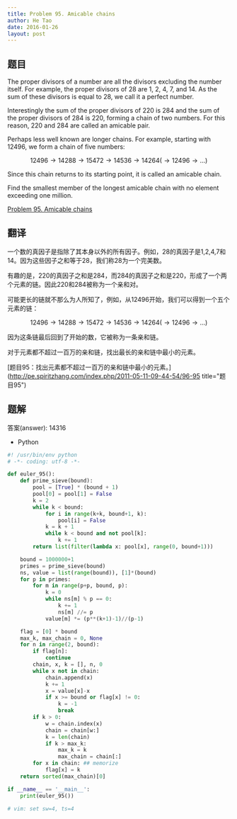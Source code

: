 ```yaml
---
title: Problem 95. Amicable chains
author: He Tao
date: 2016-01-26
layout: post
---
```


## 题目

The proper divisors of a number are all the divisors excluding the number itself. For example, the proper divisors of 28 are 1, 2, 4, 7,
and 14. As the sum of these divisors is equal to 28, we call it a perfect number.

Interestingly the sum of the proper divisors of 220 is 284 and the sum of the proper divisors of 284 is 220, forming a chain of two numbers.
For this reason, 220 and 284 are called an amicable pair.

Perhaps less well known are longer chains. For example, starting with 12496, we form a chain of five numbers:

$$12496 \to 14288 \to 15472 \to 14536 \to 14264 (\to 12496 \to \dots)$$

Since this chain returns to its starting point, it is called an amicable chain.

Find the smallest member of the longest amicable chain with no element exceeding one million.

[Problem 95. Amicable chains](https://projecteuler.net/problem=95 "Problem 95")

## 翻译

一个数的真因子是指除了其本身以外的所有因子。例如，28的真因子是1,2,4,7和14。因为这些因子之和等于28，我们称28为一个完美数。

有趣的是，220的真因子之和是284，而284的真因子之和是220，形成了一个两个元素的链。因此220和284被称为一个亲和对。

可能更长的链就不那么为人所知了，例如，从12496开始，我们可以得到一个五个元素的链：

$$12496 \to 14288 \to 15472 \to 14536 \to 14264 (\to 12496 \to \dots)$$

因为这条链最后回到了开始的数，它被称为一条亲和链。

对于元素都不超过一百万的亲和链，找出最长的亲和链中最小的元素。

[题目95：找出元素都不超过一百万的亲和链中最小的元素。](http://pe.spiritzhang.com/index.php/2011-05-11-09-44-54/96-95 title="题目95")

## 题解

答案(answer): 14316

+ Python

~~~python
#! /usr/bin/env python
# -*- coding: utf-8 -*-

def euler_95():
    def prime_sieve(bound):
        pool = [True] * (bound + 1)
        pool[0] = pool[1] = False
        k = 2
        while k < bound:
            for i in range(k+k, bound+1, k):
                pool[i] = False
            k = k + 1
            while k < bound and not pool[k]:
                k += 1
        return list(filter(lambda x: pool[x], range(0, bound+1)))

    bound = 1000000+1
    primes = prime_sieve(bound)
    ns, value = list(range(bound)), [1]*(bound)
    for p in primes:
        for m in range(p+p, bound, p):
            k = 0
            while ns[m] % p == 0:
                k += 1
                ns[m] //= p
            value[m] *= (p**(k+1)-1)//(p-1)

    flag = [0] * bound
    max_k, max_chain = 0, None
    for n in range(2, bound):
        if flag[n]:
            continue
        chain, x, k = [], n, 0
        while x not in chain:
            chain.append(x)
            k += 1
            x = value[x]-x
            if x >= bound or flag[x] != 0:
                k = -1
                break
        if k > 0:
            w = chain.index(x)
            chain = chain[w:]
            k = len(chain)
            if k > max_k:
                max_k = k
                max_chain = chain[:]
        for x in chain: ## memorize
            flag[x] = k
    return sorted(max_chain)[0]

if __name__ == '__main__':
    print(euler_95())

# vim: set sw=4, ts=4
~~~

